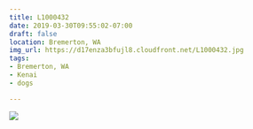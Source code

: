 ```yaml
---
title: L1000432
date: 2019-03-30T09:55:02-07:00
draft: false
location: Bremerton, WA
img_url: https://d17enza3bfujl8.cloudfront.net/L1000432.jpg
tags:
- Bremerton, WA
- Kenai
- dogs

---
```


![](https://d17enza3bfujl8.cloudfront.net/L1000432.jpg)

